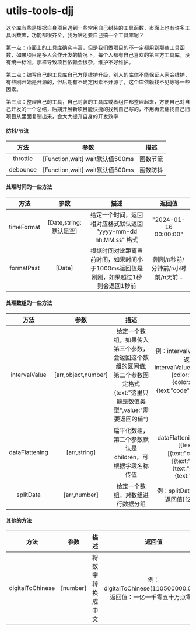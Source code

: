 # utils-tools-djj
这个库有些是根据自身项目遇到一些常用自己封装的工具函数，市面上也有许多工具函数库，功能都很齐全，我为啥还要自己搞一个工具库呢？

第一点：市面上的工具库确实丰富，但是我们做项目的不一定都用到那些工具函数，如果项目是多人合作开发的情况下，每个人都有自己喜欢的第三方工具库，没有统一标准，那样导致项目依赖会很杂，维护不好维护。

第二点：编写自己的工具库自己方便维护升级，别人的库你不能保证人家会维护，有些刚开始是开源的，但后期有不确定因素不开源了，这个库依赖找不见等等一些因素。

第三点：整理自己的工具，自己封装的工具库或者组件都整理起来，方便自己对自己开发的一个总结，后期开展新项目能快捷的找到自己写的，不用再去翻找自己旧项目从里面复制出来，会大大提升自身的开发效率



#### 防抖/节流

|   方法   |              参数               |   描述   |
| :------: | :-----------------------------: | :------: |
| throttle | [Function,wait] wait默认值500ms | 函数节流 |
| debounce | [Function,wait] wait默认值500ms | 函数防抖 |



#### 处理时间的一些方法

|    方法    |          参数          |                             描述                             |               返回值               |
| :--------: | :--------------------: | :----------------------------------------------------------: | :--------------------------------: |
| timeFormat | [Date,string:默认是空] | 给定一个时间，返回相对应格式默认返回 "yyyy-mm-dd hh:MM:ss" 格式 |       "2024-01-16 00:00:00"        |
| formatPast |         [Date]         | 根据时间对比距离当前时间，如果时间小于1000ms返回值是刚刚，如果超过1秒则会返回1秒前 | 刚刚/n秒前/分钟前/n小时前/n天前... |



#### 处理数组的一些方法

|      方法      |        参数         |                             描述                             |                            返回值                            |
| :------------: | :-----------------: | :----------------------------------------------------------: | :----------------------------------------------------------: |
| intervalValue  | [arr,object,number] | 给定一个数组，如果传入第三个参数，会返回这个数组的区间值;第二个参数固定格式{text:"这里只能是数值类型",value:"需要返回的值"} | 例：intervalValue([20,30,60],{},15);返回值是[0,20]; intervalValue([{color:"red",code:20},{color:"green",code:60},{color:"blue",code:80}],{text:"code",value:"color"},15);返回值是red |
| dataFlattening |    [arr,string]     |   扁平化数组，第二个参数默认是children，可根据字段名称传值   | 例：dataFlattening([{text:"aa",children:[{text:"bb",children:[{text:"cc"}]}]}])；                       返回值是[{text:"aa",children:[...]},{text:"bb",children:[...]},{text:"cc",children:[]}] |
|   splitData    |    [arr,number]     |               给定一个数组，对数组进行数据分组               | 例：splitData([20,30,40,50,60],2);返回值[[20,30],[40,50],[60]] |

#### 



#### 其他的方法

|       方法       |   参数   |       描述       |                            返回值                            |
| :--------------: | :------: | :--------------: | :----------------------------------------------------------: |
| digitalToChinese | [number] | 将数字转换成中文 | 例：digitalToChinese(110500000.06)；返回值：一亿一千零五十万点零六 |

